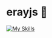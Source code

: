 # erayjs 👋

[![My Skills](https://skillicons.dev/icons?i=tailwindcss,ts,nodejs,bun,elysia,vite,react,nextjs,svelte,astro,flutter,postgresql,redis,docker,cloudflare,vercel,laravel)](https://skillicons.dev)


